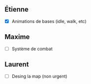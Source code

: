 ## Étienne
 - [x] Animations de bases (idle, walk, etc)

## Maxime
 - [ ] Système de combat

## Laurent
- [ ] Desing la map (non urgent)

